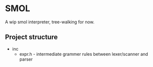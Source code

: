 # SMOL
A wip smol interpreter, tree-walking for now.

## Project structure
- inc
    - expr.h - intermediate grammer rules between lexer/scanner and parser
